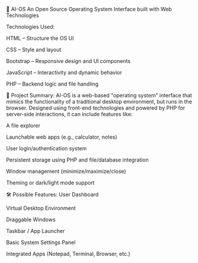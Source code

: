 🧠 AI-OS
An Open Source Operating System Interface built with Web Technologies

Technologies Used:

HTML – Structure the OS UI

CSS – Style and layout

Bootstrap – Responsive design and UI components

JavaScript – Interactivity and dynamic behavior

PHP – Backend logic and file handling

🔧 Project Summary:
AI-OS is a web-based "operating system" interface that mimics the functionality of a traditional desktop environment, but runs in the browser. Designed using front-end technologies and powered by PHP for server-side interactions, it can include features like:

A file explorer

Launchable web apps (e.g., calculator, notes)

User login/authentication system

Persistent storage using PHP and file/database integration

Window management (minimize/maximize/close)

Theming or dark/light mode support

🛠️ Possible Features:
User Dashboard

Virtual Desktop Environment

Draggable Windows

Taskbar / App Launcher

Basic System Settings Panel

Integrated Apps (Notepad, Terminal, Browser, etc.)
